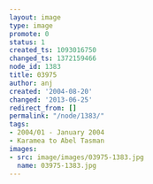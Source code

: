 ```yaml
---
layout: image
type: image
promote: 0
status: 1
created_ts: 1093016750
changed_ts: 1372159466
node_id: 1383
title: 03975
author: anj
created: '2004-08-20'
changed: '2013-06-25'
redirect_from: []
permalink: "/node/1383/"
tags:
- 2004/01 - January 2004
- Karamea to Abel Tasman
images:
- src: image/images/03975-1383.jpg
  name: 03975-1383.jpg
---
```


